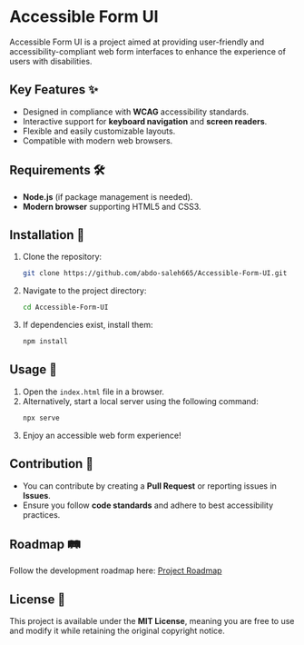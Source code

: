 # Accessible Form UI

Accessible Form UI is a project aimed at providing user-friendly and accessibility-compliant web form interfaces to enhance the experience of users with disabilities.

## Key Features ✨
- Designed in compliance with **WCAG** accessibility standards.
- Interactive support for **keyboard navigation** and **screen readers**.
- Flexible and easily customizable layouts.
- Compatible with modern web browsers.

## Requirements 🛠️
- **Node.js** (if package management is needed).
- **Modern browser** supporting HTML5 and CSS3.

## Installation 🚀
1. Clone the repository:
   ```bash
   git clone https://github.com/abdo-saleh665/Accessible-Form-UI.git
   ```
2. Navigate to the project directory:
   ```bash
   cd Accessible-Form-UI
   ```
3. If dependencies exist, install them:
   ```bash
   npm install
   ```

## Usage 📖
1. Open the `index.html` file in a browser.
2. Alternatively, start a local server using the following command:
   ```bash
   npx serve
   ```
3. Enjoy an accessible web form experience!

## Contribution 🤝
- You can contribute by creating a **Pull Request** or reporting issues in **Issues**.
- Ensure you follow **code standards** and adhere to best accessibility practices.

## Roadmap 🛤️
Follow the development roadmap here: [Project Roadmap](https://roadmap.sh/projects/accessible-form-ui)

## License 📜
This project is available under the **MIT License**, meaning you are free to use and modify it while retaining the original copyright notice.

